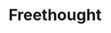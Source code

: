 ---
title: Freethought
crosslinks:
- autotldr
- xkcd
- NeutralPolitics
- savedyouadick
- Bad_Cop_No_Donut
- worldnews
- slatestarcodex
---